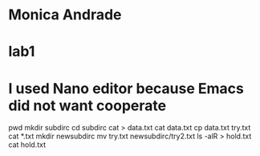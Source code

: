 # Monica Andrade
# lab1
# I used Nano editor because Emacs did not want cooperate
pwd
mkdir subdirc
cd subdirc
cat > data.txt
cat data.txt
cp data.txt try.txt
cat *.txt
mkdir newsubdirc
mv try.txt newsubdirc/try2.txt
ls -alR > hold.txt
cat hold.txt
